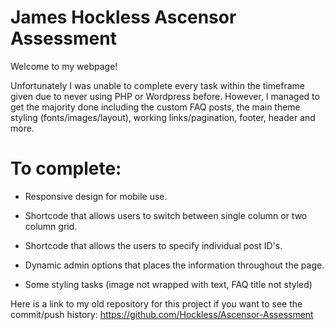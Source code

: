 # James Hockless Ascensor Assessment

Welcome to my webpage! 

Unfortunately I was unable to complete every task within the timeframe given due to never using PHP or Wordpress before. However, I managed to get the majority done including the custom FAQ posts, the main theme styling (fonts/images/layout), working links/pagination, footer, header and more. 
# To complete:

- Responsive design for mobile use.

- Shortcode that allows users to switch between single column or two column grid.

- Shortcode that allows the users to specify individual post ID's.

- Dynamic admin options that places the information throughout the page.

- Some styling tasks (image not wrapped with text, FAQ title not styled)

Here is a link to my old repository for this project if you want to see the commit/push history: https://github.com/Hockless/Ascensor-Assessment
